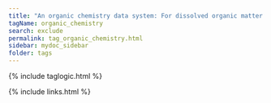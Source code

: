 ```yaml
---
title: "An organic chemistry data system: For dissolved organic matter (DOM)"
tagName: organic_chemistry
search: exclude
permalink: tag_organic_chemistry.html
sidebar: mydoc_sidebar
folder: tags
---
```

{% include taglogic.html %}

{% include links.html %}
